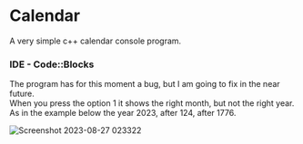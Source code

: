 # Calendar
A very simple c++ calendar console program.


### IDE - Code::Blocks
The program has for this moment a bug, but I am going to fix in the near future.<br/>
When you press the option 1 it shows the right month, but not the right year.<br/>
As in the example below the year 2023, after 124, after 1776.<br/>

![Screenshot 2023-08-27 023322](https://github.com/code-grow/Calendar/assets/57804478/b783b6ae-d6d7-46e9-92f0-406d9fd670b6)
